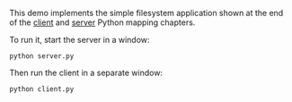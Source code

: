 This demo implements the simple filesystem application shown at the
end of the [client][1] and [server][2] Python mapping chapters.

To run it, start the server in a window:

```
python server.py
```

Then run the client in a separate window:

```
python client.py
```

[1]: https://doc.zeroc.com/ice/3.7/language-mappings/python-mapping/client-side-slice-to-python-mapping/example-of-a-file-system-client-in-python
[2]: https://doc.zeroc.com/ice/3.7/language-mappings/python-mapping/server-side-slice-to-python-mapping/example-of-a-file-system-server-in-python
